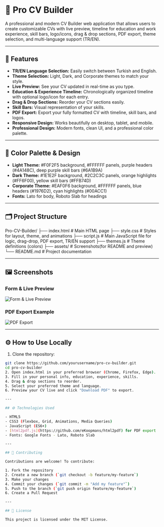 # 📄 Pro CV Builder

A professional and modern CV Builder web application that allows users to create customizable CVs with live preview, timeline for education and work experience, skill bars, logo/icons, drag & drop sections, PDF export, theme selection, and multi-language support (TR/EN).

---

## 🌟 Features

- **TR/EN Language Selection:** Easily switch between Turkish and English.
- **Theme Selection:** Light, Dark, and Corporate themes to match your style.
- **Live Preview:** See your CV updated in real-time as you type.
- **Education & Experience Timeline:** Chronologically organized timeline with optional logo/icon for each entry.
- **Drag & Drop Sections:** Reorder your CV sections easily.
- **Skill Bars:** Visual representation of your skills.
- **PDF Export:** Export your fully formatted CV with timeline, skill bars, and logos.
- **Responsive Design:** Works beautifully on desktop, tablet, and mobile.
- **Professional Design:** Modern fonts, clean UI, and a professional color palette.

---

## 🎨 Color Palette & Design

- **Light Theme:** #F0F2F5 background, #FFFFFF panels, purple headers (#4A148C), deep purple skill bars (#6A1B9A)
- **Dark Theme:** #1E1E2F background, #2C2C3C panels, orange highlights (#FF6F00), yellow skill bars (#FFB74D)
- **Corporate Theme:** #EAF0F6 background, #FFFFFF panels, blue headers (#1976D2), cyan highlights (#00ACC1)
- **Fonts:** Lato for body, Roboto Slab for headings

---

## 🗂️ Project Structure

Pro-CV-Builder/
├── index.html # Main HTML page
├── style.css # Styles for layout, theme, and animations
├── script.js # Main JavaScript file for logic, drag-drop, PDF export, TR/EN support
├── themes.js # Theme definitions (colors)
├── assets/ # Screenshots(for README and preview)
└── README.md # Project documentation

---

## 🖼️ Screenshots

### Form & Live Preview
![Form & Live Preview](screenshots/form_preview.png)

### PDF Export Example
![PDF Export](screenshots/pdf_example.png)

---

## ⚙️ How to Use Locally

1. Clone the repository:

```bash
git clone https://github.com/yourusername/pro-cv-builder.git
cd pro-cv-builder
2. Open index.html in your preferred browser (Chrome, Firefox, Edge).
3. Fill in your personal info, education, experience, skills.
4. Drag & drop sections to reorder.
5. Select your preferred theme and language.
6. Preview your CV live and click "Download PDF" to export.

---

## ⚙️ Technologies Used

- HTML5
- CSS3 (Flexbox, Grid, Animations, Media Queries)
- JavaScript (ES6+)
- [html2pdf.js](https://github.com/eKoopmans/html2pdf) for PDF export
- Fonts: Google Fonts - Lato, Roboto Slab

---

## 🤝 Contributing

Contributions are welcome! To contribute:

1. Fork the repository
2. Create a new branch (`git checkout -b feature/my-feature`)
3. Make your changes
4. Commit your changes (`git commit -m "Add my feature"`)
5. Push to the branch (`git push origin feature/my-feature`)
6. Create a Pull Request

---

## 📄 License

This project is licensed under the MIT License.
